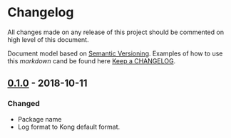 # Changelog

All changes made on any release of this project should be commented on high level of this document.

Document model based on [Semantic Versioning](http://semver.org/).
Examples of how to use this _markdown_ cand be found here [Keep a CHANGELOG](http://keepachangelog.com/).

## [0.1.0](https://github.com/stone-payments/kong-splunk-log/tree/v0.1.0) - 2018-10-11
### Changed
- Package name
- Log format to Kong default format.

